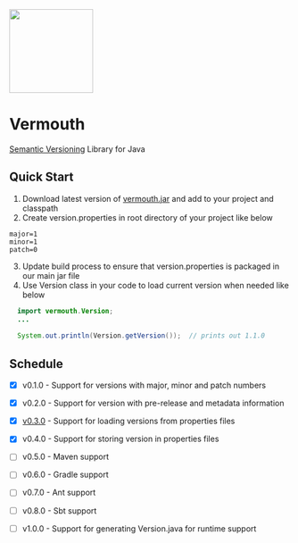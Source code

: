 <img width="150px" src="https://groceries.morrisons.com/productImages/217/217731011_0_640x640.jpg?identifier=7015836e8608de5c56e6a87c1f6613e6" />

# Vermouth
[Semantic Versioning](http://semver.org) Library for Java

## Quick Start
  1. Download latest version of [vermouth.jar](https://github.com/abrayall/vermouth/releases/download/v0.3.1/vermouth-0.3.1.jar) and add to your project and classpath
  2. Create version.properties in root directory of your project like below
  ```properties
  major=1
  minor=1
  patch=0
  ```
  3. Update build process to ensure that version.properties is packaged in our main jar file
  4. Use Version class in your code to load current version when needed like below
  ```java
    import vermouth.Version;
    ...
    
    System.out.println(Version.getVersion());  // prints out 1.1.0
  ```
  
## Schedule
  - [x] v0.1.0 - Support for versions with major, minor and patch numbers
  - [x] v0.2.0 - Support for version with pre-release and metadata information
  - [x] [v0.3.0](https://github.com/abrayall/vermouth/releases/download/v0.3.1/vermouth-0.3.1.jar) - Support for loading versions from properties files
  - [x] v0.4.0 - Support for storing version in properties files
  - [ ] v0.5.0 - Maven support
  - [ ] v0.6.0 - Gradle support
  - [ ] v0.7.0 - Ant support
  - [ ] v0.8.0 - Sbt support
  - [ ] v1.0.0 - Support for generating Version.java for runtime support
  
